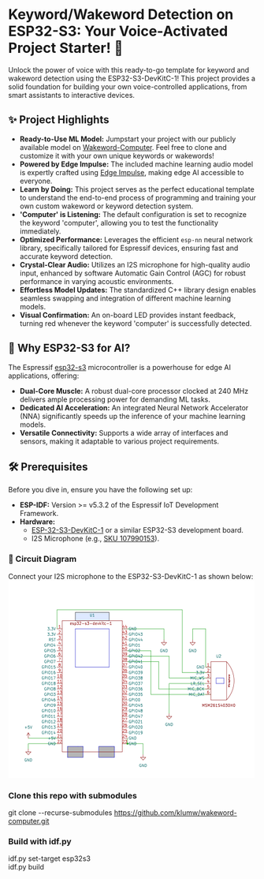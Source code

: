# Keyword/Wakeword Detection on ESP32-S3: Your Voice-Activated Project Starter! 🚀

Unlock the power of voice with this ready-to-go template for keyword and wakeword detection using the ESP32-S3-DevKitC-1! This project provides a solid foundation for building your own voice-controlled applications, from smart assistants to interactive devices.

## ✨ Project Highlights

* **Ready-to-Use ML Model:** Jumpstart your project with our publicly available model on [Wakeword-Computer](https://studio.edgeimpulse.com/public/277934/live). Feel free to clone and customize it with your own unique keywords or wakewords!
* **Powered by Edge Impulse:** The included machine learning audio model is expertly crafted using [Edge Impulse](https://edgeimpulse.com/), making edge AI accessible to everyone.
* **Learn by Doing:** This project serves as the perfect educational template to understand the end-to-end process of programming and training your own custom wakeword or keyword detection system.
* **'Computer' is Listening:** The default configuration is set to recognize the keyword 'computer', allowing you to test the functionality immediately.
* **Optimized Performance:** Leverages the efficient `esp-nn` neural network library, specifically tailored for Espressif devices, ensuring fast and accurate keyword detection.
* **Crystal-Clear Audio:** Utilizes an I2S microphone for high-quality audio input, enhanced by software Automatic Gain Control (AGC) for robust performance in varying acoustic environments.
* **Effortless Model Updates:** The standardized C++ library design enables seamless swapping and integration of different machine learning models.
* **Visual Confirmation:** An on-board LED provides instant feedback, turning red whenever the keyword 'computer' is successfully detected.

## 🧠 Why ESP32-S3 for AI?

The Espressif [esp32-s3](https://www.espressif.com/sites/default/files/documentation/esp32-s3_datasheet_en.pdf) microcontroller is a powerhouse for edge AI applications, offering:

* **Dual-Core Muscle:** A robust dual-core processor clocked at 240 MHz delivers ample processing power for demanding ML tasks.
* **Dedicated AI Acceleration:** An integrated Neural Network Accelerator (NNA) significantly speeds up the inference of your machine learning models.
* **Versatile Connectivity:** Supports a wide array of interfaces and sensors, making it adaptable to various project requirements.

## 🛠️ Prerequisites

Before you dive in, ensure you have the following set up:

* **ESP-IDF:** Version >= v5.3.2 of the Espressif IoT Development Framework.
* **Hardware:**
    * [ESP-32-S3-DevKitC-1](https://docs.espressif.com/projects/esp-idf/en/latest/esp32s3/hw-reference/esp32s3/user-guide-devkitc-1.html) or a similar ESP32-S3 development board.
    * I2S Microphone (e.g., [SKU 107990153](https://www.seeedstudio.com/Sipeed-I2S-Mic-for-MAIX-Dev-Boards-p-2887.html)).

### 🔌 Circuit Diagram

Connect your I2S microphone to the ESP32-S3-DevKitC-1 as shown below:
<img src="./docs/circuit_esp32-s3-devkitc-1.svg" width="500" height="400">

### Clone this repo with submodules

git clone --recurse-submodules https://github.com/klumw/wakeword-computer.git

### Build with idf.py
idf.py set-target esp32s3  
idf.py build
